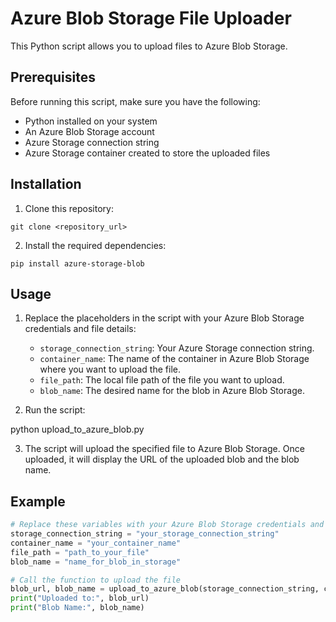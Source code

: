 # Azure Blob Storage File Uploader

This Python script allows you to upload files to Azure Blob Storage.

## Prerequisites

Before running this script, make sure you have the following:

- Python installed on your system
- An Azure Blob Storage account
- Azure Storage connection string
- Azure Storage container created to store the uploaded files

## Installation

1. Clone this repository:

```
git clone <repository_url>
```

2. Install the required dependencies:

```
pip install azure-storage-blob
```

## Usage

1. Replace the placeholders in the script with your Azure Blob Storage credentials and file details:

   - `storage_connection_string`: Your Azure Storage connection string.
   - `container_name`: The name of the container in Azure Blob Storage where you want to upload the file.
   - `file_path`: The local file path of the file you want to upload.
   - `blob_name`: The desired name for the blob in Azure Blob Storage.

2. Run the script:

python upload_to_azure_blob.py


3. The script will upload the specified file to Azure Blob Storage. Once uploaded, it will display the URL of the uploaded blob and the blob name.

## Example

```python
# Replace these variables with your Azure Blob Storage credentials and file details
storage_connection_string = "your_storage_connection_string"
container_name = "your_container_name"
file_path = "path_to_your_file"
blob_name = "name_for_blob_in_storage"

# Call the function to upload the file
blob_url, blob_name = upload_to_azure_blob(storage_connection_string, container_name, file_path, blob_name)
print("Uploaded to:", blob_url)
print("Blob Name:", blob_name)
```
